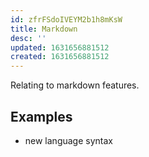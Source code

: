```yaml
---
id: zfrFSdoIVEYM2b1h8mKsW
title: Markdown
desc: ''
updated: 1631656881512
created: 1631656881512
---
```


Relating to markdown features.

## Examples
- new language syntax
